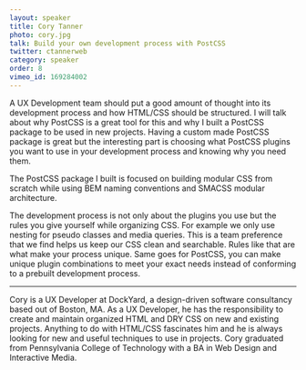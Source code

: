 ```yaml
---
layout: speaker
title: Cory Tanner
photo: cory.jpg
talk: Build your own development process with PostCSS
twitter: ctannerweb
category: speaker
order: 8
vimeo_id: 169284002
---
```


A UX Development team should put a good amount of thought into its development process and how HTML/CSS should be structured. I will talk about why PostCSS is a great tool for this and why I built a PostCSS package to be used in new projects. Having a custom made PostCSS package is great but the interesting part is choosing what PostCSS plugins you want to use in your development process and knowing why you need them.

The PostCSS package I built is focused on building modular CSS from scratch while using BEM naming conventions and SMACSS modular architecture.  

The development process is not only about the plugins you use but the rules you give yourself while organizing CSS. For example we only use nesting for pseudo classes and media queries. This is a team preference that we find helps us keep our CSS clean and searchable. Rules like that are what make your process unique. Same goes for PostCSS, you can make unique plugin combinations to meet your exact needs instead of conforming to a prebuilt development process.

---

Cory is a UX Developer at DockYard, a design-driven software consultancy based out of Boston, MA. As a UX Developer, he has the responsibility to create and maintain organized HTML and DRY CSS on new and existing projects. Anything to do with HTML/CSS fascinates him and he is always looking for new and useful techniques to use in projects. Cory graduated from Pennsylvania College of Technology with a BA in Web Design and Interactive Media.
